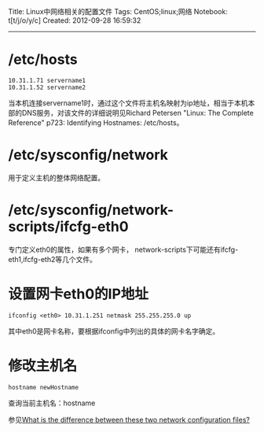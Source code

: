 Title: Linux中网络相关的配置文件
Tags: CentOS;linux;网络
Notebook: t[t/j/o/y/c]
Created: 2012-09-28 16:59:32

------

# /etc/hosts
 
    10.31.1.71 servername1
    10.31.1.52 servername2

当本机连接servername1时，通过这个文件将主机名映射为ip地址，相当于本机本部的DNS服务，对该文件的详细说明见Richard Petersen "Linux: The Complete Reference" p723: Identifying Hostnames: /etc/hosts。

# /etc/sysconfig/network

用于定义主机的整体网络配置。

 # /etc/sysconfig/network-scripts/ifcfg-eth0 

专门定义eth0的属性，如果有多个网卡， network-scripts下可能还有ifcfg-eth1,ifcfg-eth2等几个文件。

# 设置网卡eth0的IP地址 

    ifconfig <eth0> 10.31.1.251 netmask 255.255.255.0 up 

其中eth0是网卡名称，要根据ifconfig中列出的具体的网卡名字确定。 

# 修改主机名 

    hostname newHostname 

查询当前主机名：hostname

参见[What is the difference between these two network configuration files?]( http://serverfault.com/questions/260034/what-is-the-difference-between-these-two-network-configuration-files )
